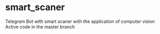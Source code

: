 # smart_scaner
Telegram Bot with smart scaner with the application of computer vision
Active code in the master branch
